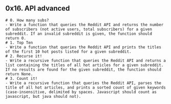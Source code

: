 ## 0x16. API advanced
	# 0. How many subs?
	- Write a function that queries the Reddit API and returns the number of subscribers (not active users, total subscribers) for a given subreddit. If an invalid subreddit is given, the function should return 0.
	# 1. Top Ten
	- Write a function that queries the Reddit API and prints the titles of the first 10 hot posts listed for a given subreddit.
	# 2. Recurse it!
	- Write a recursive function that queries the Reddit API and returns a list containing the titles of all hot articles for a given subreddit. If no results are found for the given subreddit, the function should return None.
	# 3. Count it!
	- Write a recursive function that queries the Reddit API, parses the title of all hot articles, and prints a sorted count of given keywords (case-insensitive, delimited by spaces. Javascript should count as javascript, but java should not).

